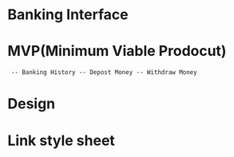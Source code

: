 # Banking Interface

# MVP(Minimum Viable Prodocut)

     -- Banking History -- Depost Money -- Withdraw Money

# Design

# Link style sheet